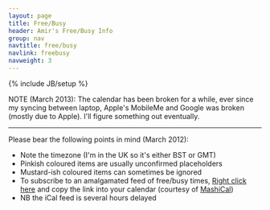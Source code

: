 ```yaml
---
layout: page
title: Free/Busy
header: Amir's Free/Busy Info
group: nav
navtitle: free/busy
navlink: freebusy
navweight: 3
---
```

{% include JB/setup %}

NOTE (March 2013): The calendar has been broken for a while, ever since my syncing between laptop, Apple's MobileMe and Google was broken (mostly due to Apple).  I'll figure something out eventually.

-----

Please bear the following points in mind (March 2012):

- Note the timezone (I'm in the UK so it's either BST or GMT)
- Pinkish coloured items are usually unconfirmed placeholders
- Mustard-ish coloured items can sometimes be ignored
- To subscribe to an amalgamated feed of free/busy times, [Right click here][] and copy the link into your calendar (courtesy of [MashiCal])
- NB the iCal feed is several hours delayed

[Right click here]: http://www.mashical.com/cal.ics?id=34df5231-84c6-475b-981e-6370459a84fb
[MashiCal]: http://www.mashical.com

<!--
<ul>
<li>Note the timezone (currently British Summer Time)</li>
<li> <span style="background-color: #fa6396; color: white;">Unfiled</span> items are usually unconfirmed placeholders</li>
<li> <span style="background-color: #e5c40b; color: white;">Other</span> items can sometimes be ignored</li>
<li>To subscribe to an amalgamated feed of free/busy times, <a href="http://www.mashical.com/cal.ics?id=34df5231-84c6-475b-981e-6370459a84fb">Right click here</a> and copy the link into your calendar (courtesy of <a href="http://www.mashical.com">MashiCal</a>) </li>
<li>NB the iCal feed is several hours delayed</li>
</ul>
-->

<!--
<div class="flex-video">
  <iframe width="800" height="600" scrolling="no" frameborder="0" src="https://www.google.com/calendar/embed?title=Free%2FBusy%20info&amp;showCalendars=0&amp;mode=WEEK&amp;height=600&amp;wkst=1&amp;bgcolor=%23f5f4ee&amp;src=idh2t9fkiq1ouil8rpaee576o4%40group.calendar.google.com&amp;color=%23BE6D00&amp;src=l2nmuggjila5if41pb4ba0vu9c%40group.calendar.google.com&amp;color=%230D7813&amp;src=n094q6ajrvkeegg3ajus2tdqnk%40group.calendar.google.com&amp;color=%23AB8B00&amp;src=dh6mb1455vb13bieokfvfehnu8%40group.calendar.google.com&amp;color=%232952A3&amp;src=17q267elg9aovl05dq99gj7qfo%40group.calendar.google.com&amp;color=%23A32929&amp;src=etamod5b69vhgs529ipmo4bp9k%40group.calendar.google.com&amp;color=%23B1365F&amp;src=5d3s6k537rjaa2lj37u6r98sq8%40group.calendar.google.com&amp;color=%23711616&amp;ctz=Europe%2FLondon"></iframe>
</div>
-->

